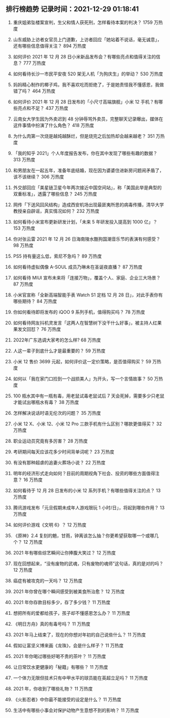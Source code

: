 
## 排行榜趋势 记录时间：2021-12-29 01:18:41
  
  1. 重庆姐弟坠楼案宣判，生父和情人获死刑，怎样看待本案的判决？ 1759 万热度
    
  2. 山东威胁上访者女官员上门道歉，上访者回应「她站着不说话，毫无诚意」，还有哪些信息值得关注？ 894 万热度
    
  3. 如何评价 2021 年 12 月 28 日小米新品发布会？有哪些亮点和值得关注的信息？ 777 万热度
    
  4. 如何看待长沙一市民平安夜 520 架无人机「为狗庆生」的举动？ 530 万热度
    
  5. 妈妈精心制作的椰子鸡，我不喜欢吃而拒绝了，于是她责怪我不懂感恩，我做错了吗？ 464 万热度
    
  6. 如何评价 2021 年 12 月 28 日发布的「小尺寸高端旗舰」小米 12 手机？有哪些亮点和不足？ 437 万热度
    
  7. 云南女大学生因为外卖迟到 48 分钟辱骂外卖员，完整聊天记录曝出，媒体在这件事情中扮演了什么角色？ 418 万热度
    
  8. 为什么肉第一次烧是越炖越酥烂，但是烧完之后加热却会越来越老？ 351 万热度
    
  9. 「我的知乎 2021」个人年度报告发布，你在其中发现了哪些有趣的数据？ 313 万热度
    
  10. 和男朋友在一起五年，准备年底结婚，现在因为婆婆住进新房问题闹矛盾了，该不该继续？ 306 万热度
    
  11. 外交部回应「美星链卫星今年两次接近中国空间站」，称「美国此举是典型的双重标准」，透露了哪些信息？ 245 万热度
    
  12. 网传「下送风回风结构」造成西安机场出现最匪夷所思的病毒传播，清华大学教授亲自辟谣，真实情况如何？ 232 万热度
    
  13. 如何看待小米宣布更新研发计划，「未来 5 年研发投入提高到 1000 亿」？ 153 万热度
    
  14. 你对张云雷 2021 年 12 月 26 日海南陵水酷狗国潮音乐节的表演有何感受？ 98 万热度
    
  15. PS5 持有量这么低，索尼不急吗？ 89 万热度
    
  16. 如何看待虚拟偶像 A-SOUL 成员乃琳未在圣诞夜直播？ 87 万热度
    
  17. 如何看待 MIUI 宣布未来将「连接万物」，覆盖个人、家庭、企业三大场景？ 87 万热度
    
  18. 小米官宣称「全新高端智能手表 Watch S1 定档 12 月 28 日」，对此手表你有哪些期待？ 84 万热度
    
  19. 你如何看待即将发布的 iQOO 9 系列手机，值得购买吗？ 78 万热度
    
  20. 如何看待网友抖机灵发言「这两人在智慧树下没干什么好事」，被主持人红果果发文回怼？ 76 万热度
    
  21. 2022年广东选调大家考的怎么样? 68 万热度
    
  22. 人这一辈子到底什么才是最重要的？ 59 万热度
    
  23. 小米 12 售价 3699 元起，如何评价这一定价策略，是否值得购买？ 59 万热度
    
  24. 如何以「我在家门口捡到一个战损美人」为开头，写一个言情故事？ 50 万热度
    
  25. 100 瓶水其中有一瓶有毒，用老鼠试毒老鼠试后 7 天会死掉，需要多少只老鼠才能试出哪瓶水有毒？ 38 万热度
    
  26. 怎样解决说话时语无伦次的问题？ 35 万热度
    
  27. 小米 12 X、小米 12、小米 12 Pro 三款手机有什么区别？哪款更值得买？ 32 万热度
    
  28. 职业运动员究竟有多厉害？ 28 万热度
    
  29. 考研期间每天应该花多少时间背单词呢？ 23 万热度
    
  30. 有没有那种超虐的追妻火葬场小说？ 22 万热度
    
  31. 明年的经济形式走向如何？目前的周期视角下社会、投资的哪些方面值得注意？ 16 万热度
    
  32. 如何看待于 12 月 28 日发布的小米 12 系列手机？有哪些值得关注的点？ 13 万热度
    
  33. 腾讯游戏发布「元旦假期未成年人游戏限玩 1 小时/日」，将起到哪些作用？ 13 万热度
    
  34. 如何评价游戏《文明 6》？ 12 万热度
    
  35. 《原神》2.4 复刻的魈，甘雨，钟离该怎么抽？你更希望获取哪一个或哪几个？ 12 万热度
    
  36. 2021 年有哪些综艺瞬间让你捧腹大笑过？ 12 万热度
    
  37. 现在回想起来，“没有废物的武魂，只有废物的魂师”这句话，真的是对的吗？ 12 万热度
    
  38. 癌症有被攻克的一天吗？ 12 万热度
    
  39. 2021 年你曾在哪个瞬间感受到被美食所治愈？ 12 万热度
    
  40. 2021 年你存款目标多少，存了多少钱？ 11 万热度
    
  41. 想把所有的爱都给孩子，孩子却不懂感恩怎么办？ 11 万热度
    
  42. 《明日方舟》真的有毒号吗？ 11 万热度
    
  43. 2021 年马上结束了，现在的你想对年初的自己说些什么？ 11 万热度
    
  44. 假如让富坚义博来画《龙珠》，会是什么样子？ 11 万热度
    
  45. 2021 年你喝过哪些好喝不贵的茶叶？ 11 万热度
    
  46. 让日常饮水更健康的「秘籍」有哪些？ 11 万热度
    
  47. 一个体力无限但技术只有中甲水平的球员能在英超立足吗？ 11 万热度
    
  48. 2021 年，你收到了哪些礼物？ 11 万热度
    
  49. 《火影忍者》中你最不能接受的设定是什么？ 11 万热度
    
  50. 生活中有哪些小事会对保护动物产生意想不到的影响？ 11 万热度
    